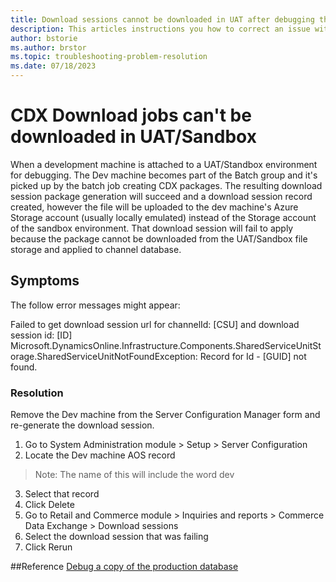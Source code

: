 ```yaml
---
title: Download sessions cannot be downloaded in UAT after debugging the environment. 
description: This articles instructions you how to correct an issue with download sessions not working after debugging in UAT performed. 
author: bstorie
ms.author: brstor
ms.topic: troubleshooting-problem-resolution 
ms.date: 07/18/2023 
---
```


# CDX Download jobs can't be downloaded in UAT/Sandbox
When a development machine is attached to a UAT/Standbox environment for debugging.  The Dev machine becomes part of the Batch group and it's picked up by the batch job creating CDX packages. 
The resulting download session package generation will succeed and a download session record created, however the file will be uploaded to the dev machine's Azure Storage account (usually locally emulated) instead of the Storage account of the sandbox environment.
That download session will fail to apply because the package cannot be downloaded from the UAT/Sandbox file storage and applied to channel database.

## Symptoms
The follow error messages might appear:

Failed to get download session url for channelId: [CSU] and download session id: [ID] 
Microsoft.DynamicsOnline.Infrastructure.Components.SharedServiceUnitStorage.SharedServiceUnitNotFoundException: Record for Id - [GUID]  not found.

### Resolution  
Remove the Dev machine from the Server Configuration Manager form and re-generate the download session.

1. Go to System Administration module > Setup > Server Configuration
2. Locate the Dev machine AOS record 
 >Note: The name of this will include the word dev
3. Select that record
4. Click Delete
5. Go to Retail and Commerce module > Inquiries and reports > Commerce Data Exchange > Download sessions
6. Select the download session that was failing
7. Click Rerun



##Reference
[Debug a copy of the production database](/dynamics365/fin-ops-core/dev-itpro/database/dbmovement-scenario-debugdiag)
